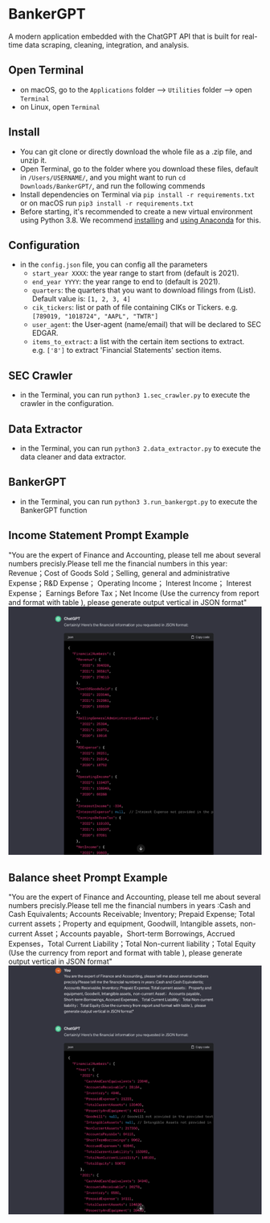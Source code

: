 # BankerGPT

A modern application embedded with the ChatGPT API that is built for real-time data scraping, cleaning, integration, and analysis.

## Open Terminal
- on macOS, go to the `Applications` folder --> `Utilities` folder --> open `Terminal`
- on Linux, open `Terminal`

## Install
- You can git clone or directly download the whole file as a .zip file, and unzip it. 
- Open Terminal, go to the folder where you download these files, default in `/Users/USERNAME/`, and you might want to run `cd Downloads/BankerGPT/`, and run the following commends
- Install dependencies on Terminal via `pip install -r requirements.txt` or on macOS run `pip3 install -r requirements.txt`
- Before starting, it's recommended to create a new virtual environment using Python 3.8. We recommend [installing](https://docs.anaconda.com/anaconda/install/index.html) and [using Anaconda](https://conda.io/projects/conda/en/latest/user-guide/tasks/manage-environments.html#creating-an-environment-with-commands) for this.

## Configuration
- in the `config.json` file, you can config all the parameters
  - `start_year XXXX`: the year range to start from (default is 2021).
  - `end_year YYYY`: the year range to end to (default is 2021).
  - `quarters`: the quarters that you want to download filings from (List).<br> Default value is: `[1, 2, 3, 4]`
  - `cik_tickers`: list or path of file containing CIKs or Tickers. e.g. `[789019, "1018724", "AAPL", "TWTR"]`
  - `user_agent`: the User-agent (name/email) that will be declared to SEC EDGAR.
  - `items_to_extract`: a list with the certain item sections to extract. <br>
      e.g. `['8']` to extract 'Financial Statements' section items.<be>

## SEC Crawler
- in the Terminal, you can run `python3 1.sec_crawler.py` to execute the crawler in the configuration. 

## Data Extractor
- in the Terminal, you can run `python3 2.data_extractor.py` to execute the data cleaner and data extractor. 

## BankerGPT
- in the Terminal, you can run `python3 3.run_bankergpt.py` to execute the BankerGPT function


## Income Statement Prompt Example

"You are the expert of Finance and Accounting, please tell me about several numbers precisly.Please tell me the financial numbers in this year: Revenue；Cost of Goods Sold；Selling, general and administrative Expense；R&D Expense； Operating Income； Interest Income； Interest Expense； Earnings Before Tax；Net Income (Use the currency from report and format with table ), please generate output vertical in JSON format"
![Income Statement Prompt Example](images/Income_Statement_Prompt.png)



## Balance sheet Prompt Example
"You are the expert of Finance and Accounting, please tell me about several numbers precisly.Please tell me the financial numbers in years :Cash and Cash Equivalents; Accounts Receivable; Inventory; Prepaid Expense; Total current assets；Property and equipment, Goodwill, Intangible assets,  non-current Asset；Accounts payable，Short-term Borrowings, Accrued Expenses，Total Current Liability；Total Non-current liability；Total Equity (Use the currency from report and format with table ),  please generate output vertical in JSON format"
![Balance sheet Prompt Example](images/Balance_sheet_Prompt.png)
